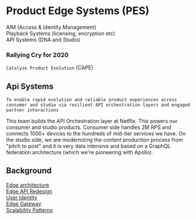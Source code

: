 # Product Edge Systems (PES)

AIM (Access & Identity Management)    
Playback Systems (licensing, encryption etc)   
API Systems (DNA and Studio)    

### Rallying Cry for 2020

``` Catalyze Product Evolution ``` (CAPE)

## Api Systems

```To enable rapid evolution and reliable product experiences across consumer and studio via resilient API orchestration layers and engaged partner interactions ```

This team builds the API Orchestration layer at Netflix.  This powers our consumer and studio products.  Consumer side handles 2M RPS and connects 1000+ devices to the hundreds of mid-tier services we have.  On the studio side, we are modernizing the content production process from "pitch to post" and it is very data intensive and based on a GraphQL federation architecture (which we're pioneering with Apollo).

## Background

[Edge architecture](https://www.youtube.com/watch?v=5ju4W9KAzcY)    
[Edge API Redesign](https://www.infoq.com/presentations/netflix-groovy-scripting/)    
[User Identity](https://www.infoq.com/presentations/netflix-user-identity)    
[Edge Gateway](https://www.infoq.com/presentations/netflix-edge-gateway)    
[Scalability Patterns](https://www.infoq.com/presentations/netflix-edge-scalability-patterns)    
